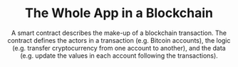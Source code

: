 ---
layout: "post"
title: "The Whole App in a Blockchain"
subtitle: "A smart contract describes the make-up of a blockchain transaction.  The contract defines the actors in a transaction (e.g. Bitcoin accounts), the logic (e.g. transfer cryptocurrency from one account to another), and the data (e.g. update the values in each account following the transactions).</p>"
image: "the-whole-app-in-a-blockchain.jpg"
category: "Blog"
tags: ["Blockchain", "Data", "Transactions"]
link:
  type: "external"
  source: "medium"
  url: "https://medium.com/@AppBlockchain_/the-whole-app-in-a-blockchain-ce2e953cb0ff"
---